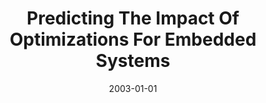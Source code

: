 ---
title: "Predicting The Impact Of Optimizations For Embedded Systems"
date: 2003-01-01
venue: "Proceedings of the 2003 Conference on Languages, Compilers, and Tools for Embedded Systems (LCTES'03). San Diego, California, USA, June 11-13, 2003"
paperurl: https://doi.org/10.1145/780732.780734
authors: "Min Zhao, Bruce R Childers and Mary Lou Soffa"
awards: ""
---